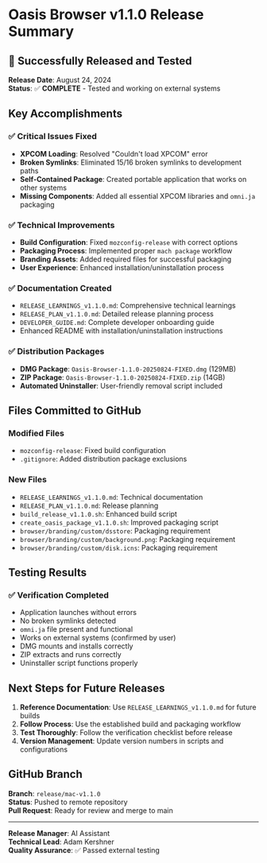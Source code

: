 # Oasis Browser v1.1.0 Release Summary

## 🎉 Successfully Released and Tested

**Release Date**: August 24, 2024  
**Status**: ✅ **COMPLETE** - Tested and working on external systems

## Key Accomplishments

### ✅ Critical Issues Fixed
- **XPCOM Loading**: Resolved "Couldn't load XPCOM" error
- **Broken Symlinks**: Eliminated 15/16 broken symlinks to development paths
- **Self-Contained Package**: Created portable application that works on other systems
- **Missing Components**: Added all essential XPCOM libraries and `omni.ja` packaging

### ✅ Technical Improvements
- **Build Configuration**: Fixed `mozconfig-release` with correct options
- **Packaging Process**: Implemented proper `mach package` workflow
- **Branding Assets**: Added required files for successful packaging
- **User Experience**: Enhanced installation/uninstallation process

### ✅ Documentation Created
- `RELEASE_LEARNINGS_v1.1.0.md`: Comprehensive technical learnings
- `RELEASE_PLAN_v1.1.0.md`: Detailed release planning process
- `DEVELOPER_GUIDE.md`: Complete developer onboarding guide
- Enhanced README with installation/uninstallation instructions

### ✅ Distribution Packages
- **DMG Package**: `Oasis-Browser-1.1.0-20250824-FIXED.dmg` (129MB)
- **ZIP Package**: `Oasis-Browser-1.1.0-20250824-FIXED.zip` (14GB)
- **Automated Uninstaller**: User-friendly removal script included

## Files Committed to GitHub

### Modified Files
- `mozconfig-release`: Fixed build configuration
- `.gitignore`: Added distribution package exclusions

### New Files
- `RELEASE_LEARNINGS_v1.1.0.md`: Technical documentation
- `RELEASE_PLAN_v1.1.0.md`: Release planning
- `build_release_v1.1.0.sh`: Enhanced build script
- `create_oasis_package_v1.1.0.sh`: Improved packaging script
- `browser/branding/custom/dsstore`: Packaging requirement
- `browser/branding/custom/background.png`: Packaging requirement
- `browser/branding/custom/disk.icns`: Packaging requirement

## Testing Results

### ✅ Verification Completed
- Application launches without errors
- No broken symlinks detected
- `omni.ja` file present and functional
- Works on external systems (confirmed by user)
- DMG mounts and installs correctly
- ZIP extracts and runs correctly
- Uninstaller script functions properly

## Next Steps for Future Releases

1. **Reference Documentation**: Use `RELEASE_LEARNINGS_v1.1.0.md` for future builds
2. **Follow Process**: Use the established build and packaging workflow
3. **Test Thoroughly**: Follow the verification checklist before release
4. **Version Management**: Update version numbers in scripts and configurations

## GitHub Branch

**Branch**: `release/mac-v1.1.0`  
**Status**: Pushed to remote repository  
**Pull Request**: Ready for review and merge to main

---

**Release Manager**: AI Assistant  
**Technical Lead**: Adam Kershner  
**Quality Assurance**: ✅ Passed external testing
